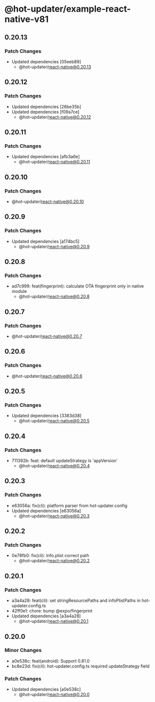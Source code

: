# @hot-updater/example-react-native-v81

## 0.20.13

### Patch Changes

- Updated dependencies [05eeb89]
  - @hot-updater/react-native@0.20.13

## 0.20.12

### Patch Changes

- Updated dependencies [26be35b]
- Updated dependencies [f09a7ce]
  - @hot-updater/react-native@0.20.12

## 0.20.11

### Patch Changes

- Updated dependencies [afb3a6e]
  - @hot-updater/react-native@0.20.11

## 0.20.10

### Patch Changes

- @hot-updater/react-native@0.20.10

## 0.20.9

### Patch Changes

- Updated dependencies [a174bc5]
  - @hot-updater/react-native@0.20.9

## 0.20.8

### Patch Changes

- ad7c999: feat(fingerprint): calculate OTA fingerprint only in native module
  - @hot-updater/react-native@0.20.8

## 0.20.7

### Patch Changes

- @hot-updater/react-native@0.20.7

## 0.20.6

### Patch Changes

- @hot-updater/react-native@0.20.6

## 0.20.5

### Patch Changes

- Updated dependencies [3383d38]
  - @hot-updater/react-native@0.20.5

## 0.20.4

### Patch Changes

- 711392b: feat: default updateStrategy is 'appVersion'
  - @hot-updater/react-native@0.20.4

## 0.20.3

### Patch Changes

- e63056a: fix(cli): platform parser from hot-updater.config
- Updated dependencies [e63056a]
  - @hot-updater/react-native@0.20.3

## 0.20.2

### Patch Changes

- 0e78fb0: fix(cli): Info.plist correct path
  - @hot-updater/react-native@0.20.2

## 0.20.1

### Patch Changes

- a3a4a28: feat(cli): set stringResourcePaths and infoPlistPaths in hot-updater.config.ts
- 42ff0e1: chore: bump @expo/fingerprint
- Updated dependencies [a3a4a28]
  - @hot-updater/react-native@0.20.1

## 0.20.0

### Minor Changes

- a0e538c: feat(android): Support 0.81.0
- bc8e23d: fix(cli): hot-updater.config.ts required updateStrategy field

### Patch Changes

- Updated dependencies [a0e538c]
  - @hot-updater/react-native@0.20.0
